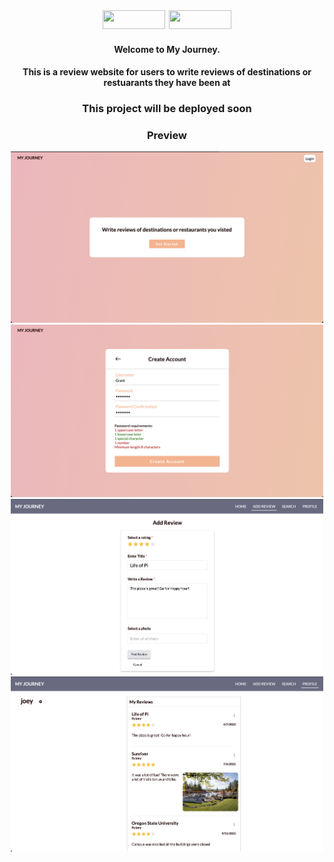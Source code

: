 <div style="font-size: 18px;" align="center">
<img width="100px" height="30px" src="https://img.shields.io/badge/react-%2320232a.svg?style=for-the-badge&logo=react&logoColor=%2361DAFB" />
<img width="100px" height="30px" src="https://img.shields.io/badge/javascript-%23323330.svg?style=for-the-badge&logo=javascript&logoColor=%23F7DF1E" />
</div>

<h4 align="center">  Welcome to My Journey. 
</h4>

<h4 align="center">This is a review website for users to write reviews of destinations or restuarants they have been at
</h4>

<h3 align="center"> This project will be deployed soon </h3>

<h3 align="center"> Preview </h3>
<div align="center">

<img src="screenshots/screenshot-1.png" alt="Alt Text" width="500"/>


<img src="screenshots/screenshot-2.png" alt="Alt Text" width="500"/>


<img src="screenshots/screenshot-3.png" alt="Alt Text" width="500"/>


<img src="screenshots/screenshot-4.png" alt="Alt Text" width="500"/>
</div>